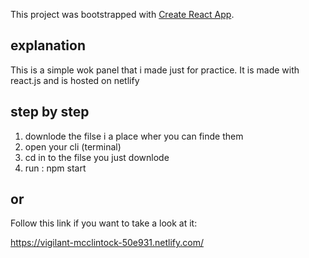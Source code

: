 This project was bootstrapped with [Create React App](https://github.com/facebook/create-react-app).

## explanation

This is a simple wok panel that i made just for practice.
It is made with react.js and is hosted on netlify



## step by step

1. downlode the filse i a place wher you can finde them
2. open your cli (terminal)
3. cd in to the filse you just downlode
4. run : npm start 

## or 

Follow this link if you want to take a look at it: 

https://vigilant-mcclintock-50e931.netlify.com/

